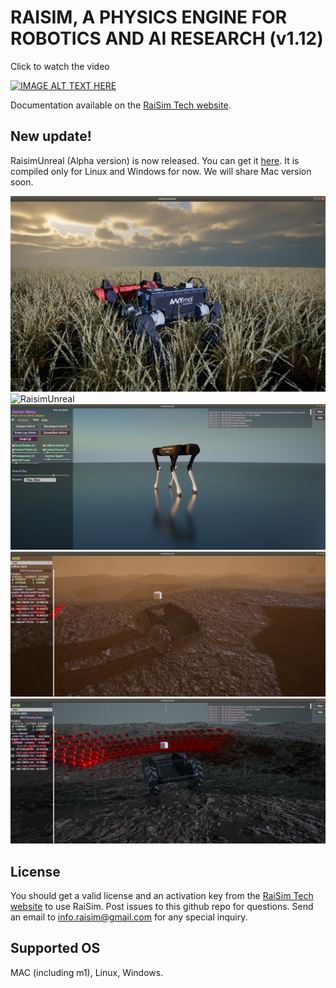 # RAISIM, A PHYSICS ENGINE FOR ROBOTICS AND AI RESEARCH (v1.12)

Click to watch the video

[![IMAGE ALT TEXT HERE](https://img.youtube.com/vi/CN0ah5-OWik/0.jpg)](https://www.youtube.com/watch?v=CN0ah5-OWik)

Documentation available on the [RaiSim Tech website](http://raisim.com).

## New update!

RaisimUnreal (Alpha version) is now released. You can get it [here](https://github.com/raisimTech/raisimLib/releases).
It is compiled only for Linux and Windows for now.
We will share Mac version soon.

![RaisimUnreal](docs/image/raisimUnreal1.png)
![RaisimUnreal](docs/image/raisimUnreal2.png)
![RaisimUnreal](docs/image/raisimUnreal3.png)
![RaisimUnreal](docs/image/raisimUnreal4.png)
![RaisimUnreal](docs/image/raisimUnreal5.png)

## License

You should get a valid license and an activation key from the [RaiSim Tech website](http://raisim.com) to use RaiSim.
Post issues to this github repo for questions. 
Send an email to info.raisim@gmail.com for any special inquiry.

## Supported OS

MAC (including m1), Linux, Windows.







